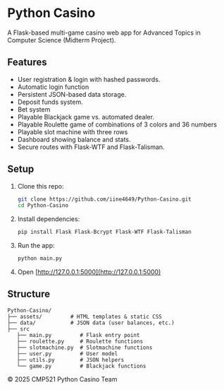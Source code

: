 # Python Casino

A Flask-based multi-game casino web app for Advanced Topics in Computer Science (Midterm Project).

## Features
- User registration & login with hashed passwords.
- Automatic login function
- Persistent JSON-based data storage.
- Deposit funds system.
- Bet system 
- Playable Blackjack game vs. automated dealer.
- Playable Roulette game of combinations of 3 colors and 36 numbers 
- Playable slot machine with three rows 
- Dashboard showing balance and stats.
- Secure routes with Flask-WTF and Flask-Talisman.


## Setup
1. Clone this repo:
   ```bash
   git clone https://github.com/iine4649/Python-Casino.git
   cd Python-Casino
   ```
2. Install dependencies:
   ```bash
   pip install Flask Flask-Bcrypt Flask-WTF Flask-Talisman
   ```
3. Run the app:
   ```bash
   python main.py
   ```
4. Open [http://127.0.0.1:5000](http://127.0.0.1:5000)

## Structure
```
Python-Casino/
├── assets/         # HTML templates & static CSS
├── data/           # JSON data (user balances, etc.)
├── src 
   ├── main.py         # Flask entry point
   ├── roulette.py     # Roulette functions 
   ├── slotmachine.py  # Slotmachine functions  
   ├── user.py         # User model
   ├── utils.py        # JSON helpers
   └── game.py         # Blackjack functions 
```

© 2025 CMP521 Python Casino Team
